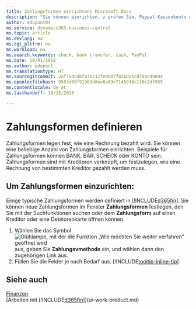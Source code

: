 ```yaml
---
title: Zahlungsformen einrichten| Microsoft Docs
description: "Sie können einrichten, z prüfen Sie, Paypal Kassenkonto oder Banküberweisung, um festzulegen, wie eine Rechnung bezahlt wird."
author: edupont04
ms.service: dynamics365-business-central
ms.topic: article
ms.devlang: na
ms.tgt_pltfrm: na
ms.workload: na
ms.search.keywords: check, bank transfer, cash, PayPal
ms.date: 10/01/2018
ms.author: edupont
ms.translationtype: HT
ms.sourcegitcommit: 2af7adc4bfa71c12fedd87f02bdabcd78ac49844
ms.openlocfilehash: 9583d69f91963d8ee6a69e7145930c1f6c2df955
ms.contentlocale: de-at
ms.lasthandoff: 10/15/2018

---
```

# <a name="defining-payment-methods"></a>Zahlungsformen definieren
Zahlungsformen legen fest, wie eine Rechnung bezahlt wird. Sie können eine beliebige Anzahl von Zahlungsformen einrichten. Beispiele für Zahlungsformen können BANK, BAR, SCHECK oder KONTO sein.
Zahlungsformen sind mit Kreditoren verknüpft, um festzulegen, wie eine Rechnung von bestimmten Kreditor gezahlt werden muss.

## <a name="to-set-up-a-payment-methods"></a>Um Zahlungsformen einzurichten:
Einige typische Zahlungsformen werden definiert in [!INCLUDE[d365fin](includes/d365fin_md.md)]. Sie können neue Zahlungsformen im Fenster **Zahlungsformen** festlegen, den Sie mit der Suchfunktionen suchen oder dem **Zahlungsform** auf einen Kreditor oder eine Debitorenkarte öffnen können.
1. Wählen Sie das Symbol ![Glühlampe, mit der die Funktion „Wie möchten Sie weiter verfahren“ geöffnet wird](media/ui-search/search_small.png "Wie möchten Sie weiter verfahren?") aus, geben Sie **Zahlungsvmethode** ein, und wählen dann den zugehörigen Link aus.
2. Füllen Sie die Felder je nach Bedarf aus. [!INCLUDE[tooltip-inline-tip](includes/tooltip-inline-tip_md.md)]

## <a name="see-also"></a>Siehe auch
[Finanzen](finance.md)  
[Arbeiten mit [!INCLUDE[d365fin](includes/d365fin_md.md)]](ui-work-product.md)  

